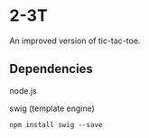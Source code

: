 # 2-3T #
An improved version of tic-tac-toe.

## Dependencies ##

node.js

swig (template engine)

    npm install swig --save
